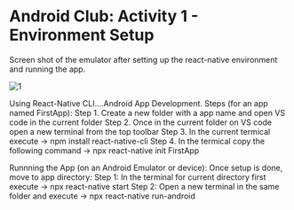 # Android Club: Activity 1 - Environment Setup

Screen shot of the emulator after setting up the react-native environment and running the app. 

![1](https://user-images.githubusercontent.com/67184825/124393584-c17bc600-dd18-11eb-9d4a-3dc1d8e4e1ae.png)

Using React-Native CLI....Android App Development.
Steps (for an app named FirstApp):
Step 1. Create a new folder with a app name and open VS code in the current folder
Step 2. Once in the current folder on VS code open a new terminal from the top toolbar
Step 3. In the current termical execute -> npm install react-native-cli
Step 4. In the termical copy the following command -> npx react-native init FirstApp

Runnning the App (on an Android Emulator or device):
Once setup is done, move to app directory:
Step 1: In the terminal for current directory first execute -> npx react-native start
Step 2: Open a new terminal in the same folder and execute -> npx react-native run-android
